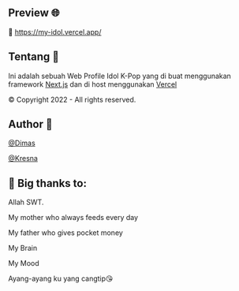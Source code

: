 

## Preview 🌐

🔗 https://my-idol.vercel.app/

## Tentang 📝

Ini adalah sebuah Web Profile Idol K-Pop yang di buat menggunakan framework <a href="https://nextjs.org/">Next.js</a>
dan di host menggunakan <a href="https://vercel.com/">Vercel</a>


© Copyright 2022 - All rights reserved.

## Author 🤖
<a href="https://instagram.com/dimstr__?igshid=YmMyMTA2M2Y=" target="_blank">@Dimas</a><p>
<a href="https://instagram.com/abcdefghij__k__lmnopqrstuvwxyz?igshid=YmMyMTA2M2Y=" target="_blank">@Kresna</a>

## 🛐 Big thanks to:
  Allah SWT.<p>
  My mother who always feeds every day<p>
  My father who gives pocket money<p>
  My Brain<p>
  My Mood<p>
  Ayang-ayang ku yang cangtip😘<p>
  

